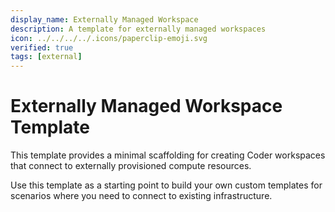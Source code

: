 ```yaml
---
display_name: Externally Managed Workspace
description: A template for externally managed workspaces
icon: ../../../../.icons/paperclip-emoji.svg
verified: true
tags: [external]
---
```


# Externally Managed Workspace Template

This template provides a minimal scaffolding for creating Coder workspaces that connect to externally provisioned compute resources.

Use this template as a starting point to build your own custom templates for scenarios where you need to connect to existing infrastructure.
